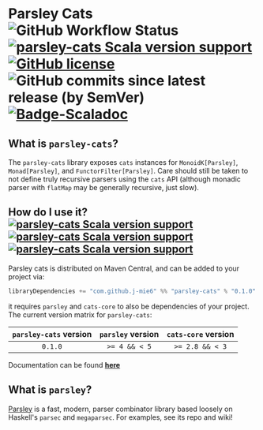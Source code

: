 # Parsley Cats ![GitHub Workflow Status](https://img.shields.io/github/actions/workflow/status/j-mie6/parsley-cats/ci.yml?branch=master) [![parsley-cats Scala version support](https://index.scala-lang.org/j-mie6/parsley-cats/parsley-cats/latest.svg)](https://index.scala-lang.org/j-mie6/parsley-cats/parsley-cats) [![GitHub license](https://img.shields.io/github/license/j-mie6/parsley-cats.svg)](https://github.com/j-mie6/parsley-cats/blob/master/LICENSE) ![GitHub commits since latest release (by SemVer)](https://img.shields.io/github/commits-since/j-mie6/parsley-cats/latest) [![Badge-Scaladoc]][Link-Scaladoc]


## What is `parsley-cats`?
The `parsley-cats` library exposes `cats` instances for `MonoidK[Parsley]`, `Monad[Parsley]`, and `FunctorFilter[Parsley]`.
Care should still be taken to not define truly recursive parsers using the `cats` API (although monadic parser with `flatMap`
may be generally recursive, just slow).

## How do I use it? [![parsley-cats Scala version support](https://index.scala-lang.org/j-mie6/parsley-cats/parsley-cats/latest-by-scala-version.svg?platform=jvm)](https://index.scala-lang.org/j-mie6/parsley-cats/parsley-cats) [![parsley-cats Scala version support](https://index.scala-lang.org/j-mie6/parsley-cats/parsley-cats/latest-by-scala-version.svg?platform=sjs1)](https://index.scala-lang.org/j-mie6/parsley-cats/parsley-cats) [![parsley-cats Scala version support](https://index.scala-lang.org/j-mie6/parsley-cats/parsley-cats/latest-by-scala-version.svg?platform=native0.4)](https://index.scala-lang.org/j-mie6/parsley-cats/parsley-cats)

Parsley cats is distributed on Maven Central, and can be added to your project via:

```scala
libraryDependencies += "com.github.j-mie6" %% "parsley-cats" % "0.1.0"
```

it requires `parsley` and `cats-core` to also be dependencies of your project. The current version
matrix for `parsley-cats`:

| `parsley-cats` version | `parsley` version | `cats-core` version |
| :--------------------: | :---------------: | :-----------------: |
| `0.1.0`                | `>= 4 && < 5`     | `>= 2.8 && < 3`     |

Documentation can be found [**here**][Link-Scaladoc]

## What is `parsley`?

[Parsley](https://github.com/j-mie6/parsley) is a fast, modern, parser combinator library based loosely on Haskell's `parsec` and
`megaparsec`. For examples, see its repo and wiki!

<!-- examples should go here, but <+> conflicts between parsley and cats,
     which makes examples difficult... -->

<!-- Badges and Links -->


[Link-Scaladoc]: https://javadoc.io/doc/com.github.j-mie6/parsley-cats_2.13/latest/index.html

[Badge-Scaladoc]: https://img.shields.io/badge/documentation-available-green

